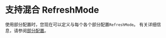 # 支持混合 RefreshMode

使用部分配置时，您现在可以定义与每个各个部分配置`RefreshMode`。 有关详细信息，请参阅[部分配置](https://msdn.microsoft.com/powershell/dsc/partialconfigs)。

